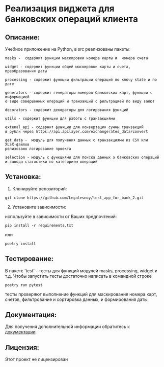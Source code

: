 # Реализация виджета для банковских операций клиента

## Описание:

Учебное приложение на Python, в src реализованы пакеты:
```
masks -  содержит функции маскировки номера карты и  номера счета

widget - содержит функции общей маскировки карты и счета, преобразования даты

processing - содержит функции фильтрации операций по ключу state и по дате

generators - содержит генераторы номеров банковских карт, функции с информацией 
о виде совершенных операций и транзакций с фильтрацией по виду валют

decorators - содержит декораторы для логирования функций

utils - содержит функции для работы с транзакциями

extenal_api - содержит функции для конвертации суммы транзакций 
в рубли через https://api.apilayer.com/exchangerates_data/convert

get_data -  модуль для получения данных с транзакциями из CSV или XLSX-файлов
релизовано логирование проекта

selection - модуль с функциями для поиска данных о банковских операций 
и вывода статистики по категориям операций
```
## Установка:

1. Клонируйте репозиторий:
```
git clone https://github.com/Legalesnoy/test_app_for_bank_2.git
```
2. Установите зависимости:

используйте в зависимости от Ваших предпочтений:
```
pip install -r requirements.txt
```
или 
```
poetry install
```
## Тестирование:
В пакете 'test' - тесты для функций модулей masks, processing, widget и т.д.
Чтобы запустить тесты достаточно написать в командной строке
```
poetry run pytest
```
тесты проверяют выполнение функций для маскирования номера карт, счетов, фильтрование 
и сортировка данных, и формирования даты

## Документация:

Для получения дополнительной информации обратитесь к [документации](docs/README.md).

## Лицензия:
Этот проект не лицензирован
